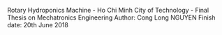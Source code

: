 Rotary Hydroponics Machine - Ho Chi Minh City of Technology - Final Thesis on Mechatronics Engineering
Author: Cong Long NGUYEN
Finish date: 20th June 2018